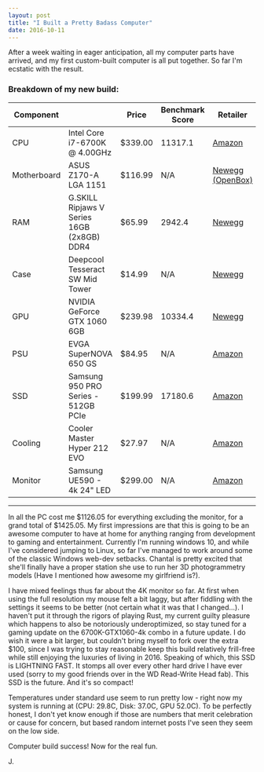 ```yaml
---
layout: post
title: "I Built a Pretty Badass Computer"
date: 2016-10-11
---
```


After a week waiting in eager anticipation, all my computer parts have arrived, and my first custom-built computer is all put together. So far I'm ecstatic with the result. 

<div class="container">
  <h3>Breakdown of my new build: </h3>
  <table class="table table-striped">
    <thead>
      <tr>
        <th>Component</th>
        <th></th>
        <th>Price</th>
        <th>Benchmark Score</th>
        <th>Retailer</th>
      </tr>
    </thead>
    <tbody>
      <tr>
        <td>CPU</td>
        <td>Intel Core i7-6700K @ 4.00GHz</td>
        <td>$339.00</td>
        <td>11317.1</td>
        <td> <a href="https://www.amazon.com/gp/product/B012M8LXQW/ref=oh_aui_detailpage_o07_s00?ie=UTF8&psc=1">Amazon</a></td>
      </tr>
      <tr>
        <td>Motherboard</td>
        <td>ASUS Z170-A LGA 1151</td>
        <td>$116.99</td>
        <td>N/A</td>
        <td> <a href="http://www.newegg.com/Product/Product.aspx?Item=N82E16813132566R">Newegg (OpenBox)</a></td>
      </tr>
      <tr>
        <td>RAM</td>
        <td>G.SKILL Ripjaws V Series 16GB (2x8GB) DDR4</td>
        <td>$65.99</td>
        <td>2942.4</td>
        <td> <a href="http://www.newegg.com/Product/Product.aspx?Item=N82E16820231888">Newegg</a></td>
      </tr>
      <tr>
        <td>Case</td>
        <td>Deepcool Tesseract SW Mid Tower</td>
        <td>$14.99</td>
        <td>N/A</td>
        <td> <a href="http://www.newegg.com/Product/Product.aspx?Item=N82E16811853002">Newegg</a></td>
      </tr>
      <tr>
        <td>GPU</td>
        <td>NVIDIA GeForce GTX 1060 6GB</td>
        <td>$239.98</td>
        <td>10334.4</td>
        <td> <a href="http://www.newegg.com/Product/Product.aspx?item=N82E16814487280">Newegg</a></td>
      </tr>
	  <tr>
        <td>PSU</td>
        <td>EVGA SuperNOVA 650 GS</td>
        <td>$84.95</td>
        <td>N/A</td>
        <td> <a href="https://www.amazon.com/gp/product/B00UVN20AO/ref=oh_aui_detailpage_o04_s00?ie=UTF8&psc=1">Amazon</a></td>
      </tr>
      <tr>
        <td>SSD</td>
        <td>Samsung 950 PRO Series - 512GB PCIe</td>
        <td>$199.99</td>
        <td>17180.6</td>
        <td> <a href="https://www.amazon.com/gp/product/B01LCHD15K/ref=oh_aui_detailpage_o06_s00?ie=UTF8&psc=1">Amazon</a></td>
      </tr>
      <tr>
        <td>Cooling</td>
        <td>Cooler Master Hyper 212 EVO</td>
        <td>$27.97</td>
        <td>N/A</td>
        <td> <a href="https://www.amazon.com/gp/product/B005O65JXI/ref=oh_aui_detailpage_o07_s01?ie=UTF8&psc=1">Amazon</a></td>
      </tr>
      <tr>
        <td>Monitor</td>
        <td>Samsung UE590 - 4k 24" LED</td>
        <td>$299.00</td>
        <td>N/A</td>
        <td> <a href="https://www.amazon.com/gp/product/B00YUU4B60/ref=oh_aui_detailpage_o05_s00?ie=UTF8&psc=1">Amazon</a></td>
      </tr>
    </tbody>
  </table>
</div>

<hr>

 In all the PC cost me $1126.05 for everything excluding the monitor, for a grand total of $1425.05. My first impressions are that this is going to be an awesome computer to have at home for anything ranging from development to gaming and entertainment. Currently I'm running windows 10, and while I've considered jumping to Linux, so far I've managed to work around some of the classic Windows web-dev setbacks. Chantal is pretty excited that she'll finally have a proper station she use to run her 3D photogrammetry models (Have I mentioned how awesome my girlfriend is?). 

I have mixed feelings thus far about the 4K monitor so far. At first when using the full resolution my mouse felt a bit laggy, but after fiddling with the settings it seems to be better (not certain what it was that I changed...). I haven't put it through the rigors of playing Rust, my current guilty pleasure which happens to also be notoriously underoptimized, so stay tuned for a gaming update on the 6700K-GTX1060-4k combo in a future update. I do wish it were a bit larger, but couldn't bring myself to fork over the extra $100, since I was trying to stay reasonable keep this build relatively frill-free while still enjoying the luxuries of living in 2016. Speaking of which, this SSD is LIGHTNING FAST. It stomps all over every other hard drive I have ever used (sorry to my good friends over in the WD Read-Write Head fab). This SSD is the future. And it's so compact!

Temperatures under standard use seem to run pretty low - right now my system is running at (CPU: 29.8C, Disk: 37.0C, GPU 52.0C). To be perfectly honest, I don't yet know enough if those are numbers that merit celebration or cause for concern, but based random internet posts I've seen they seem on the low side. 

Computer build success! Now for the real fun. 

J.